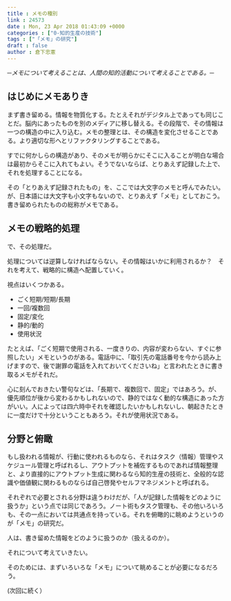 ```yaml
---
title : メモの種別
link : 24573
date : Mon, 23 Apr 2018 01:43:09 +0000
categories : ["0-知的生産の技術"]
tags : ["「メモ」の研究"]
draft : false
author : 倉下忠憲
---
```


<em>─メモについて考えることは、人間の知的活動について考えることである。─</em>

<h2>はじめにメモありき</h2>

まず書き留める。情報を物質化する。たとえそれがデジタル上であっても同じことだ。脳内にあったものを別のメディアに移し替える。その段階で、その情報は一つの構造の中に入り込む。メモの整理とは、その構造を変化させることである。より適切な形へとリファクタリングすることである。

すでに何かしらの構造があり、そのメモが明らかにそこに入ることが明白な場合は最初からそこに入れてもよい。そうでないならば、とりあえず記録した上で、それを処理することになる。

その「とりあえず記録されたもの」を、ここでは大文字のメモと呼んでみたい。が、日本語には大文字も小文字もないので、とりあえず「メモ」としておこう。書き留められたものの総称がメモである。

<h2>メモの戦略的処理</h2>

で、その処理だ。

処理については逆算しなければならない。その情報はいかに利用されるか？　それを考えて、戦略的に構造へ配置していく。

視点はいくつかある。

<ul>
<li>ごく短期/短期/長期</li>
<li>一回/複数回</li>
<li>固定/変化</li>
<li>静的/動的</li>
<li>使用状況</li>
</ul>

たとえば、「ごく短期で使用される、一度きりの、内容が変わらない、すぐに参照したい」メモというのがある。電話中に、「取引先の電話番号を今から読み上げますので、後で謝罪の電話を入れておいてくださいね」と言われたときに書き取るメモがそれだ。

心に刻んでおきたい警句などは、「長期で、複数回で、固定」ではあろう。が、優先順位が後から変わるかもしれないので、静的ではなく動的な構造にあった方がいい。人によっては四六時中それを確認したいかもしれないし、朝起きたときに一度だけで十分ということもあろう。それが使用状況である。

<h2>分野と俯瞰</h2>

もし扱われる情報が、行動に使われるものなら、それはタスク（情報）管理やスケジュール管理と呼ばれるし、アウトプットを補佐するものであれば情報整理と、より直接的にアウトプット生成に関わるなら知的生産の技術と、全般的な認識や価値観に関わるものならば自己啓発やセルフマネジメントと呼ばれる。

それぞれで必要とされる分野は違うわけだが、「人が記録した情報をどのように扱うか」という点では同じであろう。ノート術もタスク管理も、その他いろいろも、その一点においては共通点を持っている。それを俯瞰的に眺めようというのが「メモ」の研究だ。

人は、書き留めた情報をどのように扱うのか（扱えるのか）。

それについて考えていきたい。

そのためには、まずいろいろな「メモ」について眺めることが必要になるだろう。

(次回に続く）

